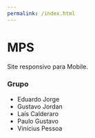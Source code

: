 ```yaml
---
permalink: /index.html
---
```


# MPS
Site responsivo para Mobile.

### Grupo
- Eduardo Jorge
- Gustavo Jordan
- Laís Calderaro
- Paulo Gustavo
- Vinícius Pessoa
